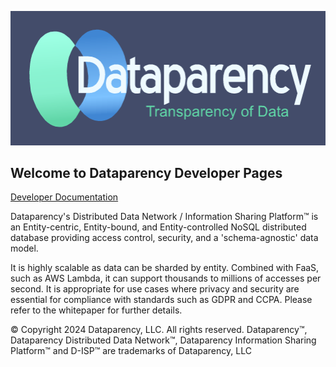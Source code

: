 
![GitHub Logo](DataparencyLogoDarkBlue.png)
## Welcome to Dataparency Developer Pages
[Developer Documentation](https://dataparency-dev.github.io/dev)

Dataparency's Distributed Data Network / Information Sharing Platform&trade; is an Entity-centric, Entity-bound, and Entity-controlled NoSQL distributed database providing access control, security, and a 'schema-agnostic' data model. 

It is highly scalable as data can be sharded by entity. Combined with FaaS, such as AWS Lambda, it can support thousands to millions of accesses per second. 
It is appropriate for use cases where privacy and security are essential for compliance with standards such as GDPR and CCPA.
Please refer to the whitepaper for further details.

&copy; Copyright 2024 Dataparency, LLC. All rights reserved. Dataparency&trade;, Dataparency Distributed Data Network&trade;, Dataparency Information Sharing Platform&trade; and D-ISP&trade; are trademarks of Dataparency, LLC

